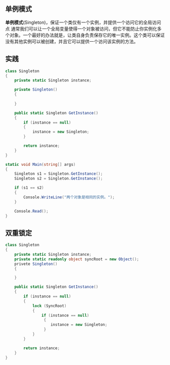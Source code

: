 ## 单例模式

**单例模式**(Singleton)，保证一个类仅有一个实例，并提供一个访问它的全局访问点
通常我们可以让一个全局变量使得一个对象被访问，但它不能防止你实例化多个对象。一个最好的办法就是，让类自身负责保存它的唯一实例。这个类可以保证没有其他实例可以被创建，并且它可以提供一个访问该实例的方法。

## 实践

```csharp
class Singleton
{
    private static Singleton instance;

    private Singleton()
    {
        
    }

    public static Singleton GetInstance()
    {
        if (instance == null) 
        {
            instance = new Singleton;    
        }

        return instance;
    }
}
```
```csharp
static void Main(string[] args)
{
    Singleton s1 = Singleton.GetInstance();
    Singleton s2 = Singleton.GetInstance();

    if (s1 == s2)
    {
        Console.WriteLine("两个对象是相同的实例。");
    }

    Console.Read();
}
```

## 双重锁定

```csharp
class Singleton
{
    private static Singleton instance;
    private static readonly object syncRoot = new Object();
    privete Singleton()
    {

    }

    public static Singleton GetInstance()
    {
        if (instance == null) 
        {
            lock (SyncRoot)
            {
                if (instance == null) 
                 {
                 	instance = new Singleton;    
                 }
            }
        }

        return instance;
    }
}
```
